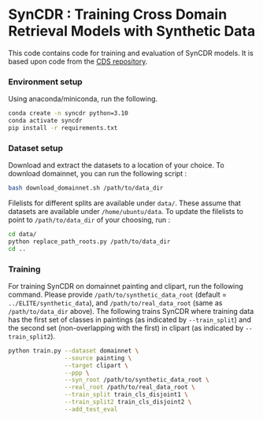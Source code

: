# SynCDR : Training Cross Domain Retrieval Models with Synthetic Data

This code contains code for training and evaluation of SynCDR models. 
It is based upon code from the [CDS repository](https://github.com/VisionLearningGroup/CDS).

### Environment setup

Using anaconda/miniconda, run the following.
```bash
conda create -n syncdr python=3.10
conda activate syncdr
pip install -r requirements.txt
``` 

### Dataset setup
Download and extract the datasets to a location of your choice. To download domainnet, you can run the following script :
```bash
bash download_domainnet.sh /path/to/data_dir
```

Filelists for different splits are available under `data/`. 
These assume that datasets are available under `/home/ubuntu/data`.
To update the filelists to point to `/path/to/data_dir` of your choosing, run :

```bash
cd data/
python replace_path_roots.py /path/to/data_dir
cd ..
```

### Training

For training SynCDR on domainnet painting and clipart, run the following command. 
Please provide `/path/to/synthetic_data_root` (default = `../ELITE/synthetic_data`), 
and `/path/to/real_data_root` (same as `/path/to/data_dir` above). The following 
trains SynCDR where training data has the first set of classes in paintings (as 
indicated by `--train_split`) and the second set (non-overlapping with the first) 
in clipart (as indicated by `--train_split2`). 

```bash
python train.py --dataset domainnet \
                --source painting \
                --target clipart \
                --ppp \
                --syn_root /path/to/synthetic_data_root \
                --real_root /path/to/real_data_root \
                --train_split train_cls_disjoint1 \
                --train_split2 train_cls_disjoint2 \
                --add_test_eval
```
